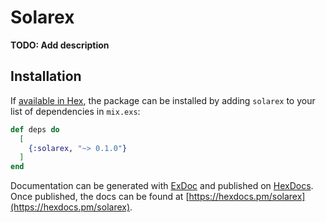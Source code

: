 # Solarex

**TODO: Add description**

## Installation

If [available in Hex](https://hex.pm/docs/publish), the package can be installed
by adding `solarex` to your list of dependencies in `mix.exs`:

```elixir
def deps do
  [
    {:solarex, "~> 0.1.0"}
  ]
end
```

Documentation can be generated with [ExDoc](https://github.com/elixir-lang/ex_doc)
and published on [HexDocs](https://hexdocs.pm). Once published, the docs can
be found at [https://hexdocs.pm/solarex](https://hexdocs.pm/solarex).


